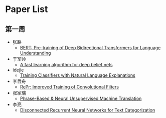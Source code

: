 # Paper List

## 第一周
- 张路
  - [BERT: Pre-training of Deep Bidirectional Transformers for Language Understanding](https://arxiv.org/pdf/1810.04805.pdf)
- 于军帅
  - [A fast learning algorithm for deep belief nets](https://github.com/week-paper/Paper-List/blob/master/Week-1/yujunshuai/A%20fast%20learning%20algorithm%20for%20deep%20belief%20nets.pdf)
- idejie
  - [Training Classifiers with Natural Language Explanations](https://aclweb.org/anthology/P18-1175)
- 李哲舟
  - [RePr: Improved Training of Convolutional Filters](https://arxiv.org/pdf/1811.07275v3.pdf)  
- 张家瑞
  - [Phrase-Based & Neural Unsupervised Machine Translation](https://arxiv.org/abs/1804.07755)
- 李亮
  - [Disconnected Recurrent Neural Networks for Text Categorization](https://www.aclweb.org/anthology/P18-1215)
  
